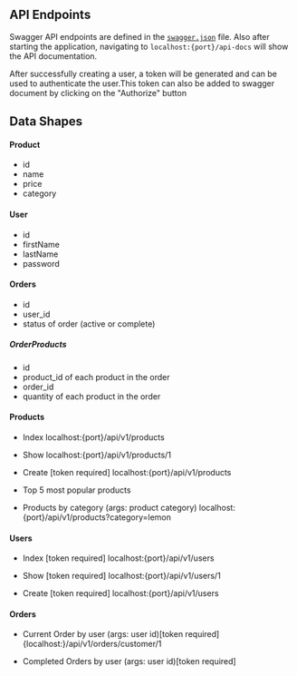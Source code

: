 ## API Endpoints

Swagger API endpoints are defined in the [`swagger.json`](./src/swagger.json) file. 
Also after starting the application, navigating to  ```localhost:{port}/api-docs``` will show the API documentation.

After successfully creating a user, a token will be generated and can be used to authenticate the user.This token can also be added to swagger document by clicking on the "Authorize" button

## Data Shapes

#### Product
-  id
- name
- price
- category

#### User
- id
- firstName
- lastName
- password

#### Orders
- id
- user_id
- status of order (active or complete)

##### OrderProducts
- id 
- product_id of each product in the order
- order_id
- quantity of each product in the order


#### Products
- Index 
  localhost:{port}/api/v1/products
  
- Show
  localhost:{port}/api/v1/products/1

- Create [token required]
  localhost:{port}/api/v1/products

- Top 5 most popular products 

- Products by category (args: product category)
  localhost:{port}/api/v1/products?category=lemon


#### Users
- Index [token required]
  localhost:{port}/api/v1/users

- Show [token required]
  localhost:{port}/api/v1/users/1

- Create [token required]
  localhost:{port}/api/v1/users



#### Orders
- Current Order by user (args: user id)[token required]
{localhost:}/api/v1/orders/customer/1

- Completed Orders by user (args: user id)[token required]

